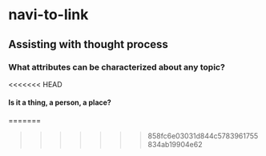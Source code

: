 # navi-to-link
## Assisting with thought process
### What attributes can be characterized about any topic? 
<<<<<<< HEAD
#### Is it a thing, a person, a place?
=======
>>>>>>> 858fc6e03031d844c5783961755834ab19904e62
